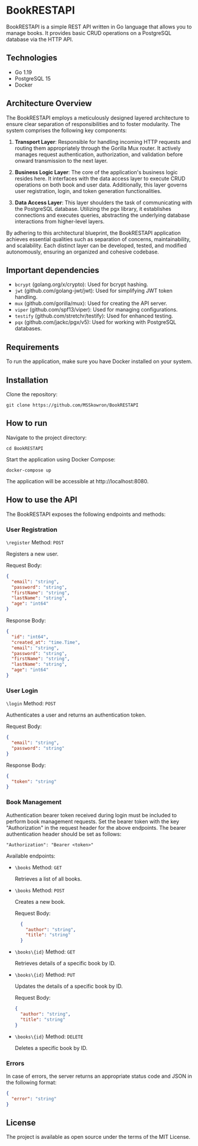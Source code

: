 # BookRESTAPI

BookRESTAPI is a simple REST API written in Go language that allows you to manage books. It provides basic CRUD operations on a PostgreSQL database via the HTTP API.

## Technologies

- Go 1.19
- PostgreSQL 15
- Docker

## Architecture Overview

The BookRESTAPI employs a meticulously designed layered architecture to ensure clear separation of responsibilities and to foster modularity. The system comprises the following key components:

1. **Transport Layer**: Responsible for handling incoming HTTP requests and routing them appropriately through the Gorilla Mux router. It actively manages request authentication, authorization, and validation before onward transmission to the next layer.

2. **Business Logic Layer**: The core of the application's business logic resides here. It interfaces with the data access layer to execute CRUD operations on both book and user data. Additionally, this layer governs user registration, login, and token generation functionalities.

3. **Data Access Layer**: This layer shoulders the task of communicating with the PostgreSQL database. Utilizing the pgx library, it establishes connections and executes queries, abstracting the underlying database interactions from higher-level layers.

By adhering to this architectural blueprint, the BookRESTAPI application achieves essential qualities such as separation of concerns, maintainability, and scalability. Each distinct layer can be developed, tested, and modified autonomously, ensuring an organized and cohesive codebase.

## Important dependencies

- `bcrypt` (golang.org/x/crypto): Used for bcrypt hashing.
- `jwt` (github.com/golang-jwt/jwt): Used for simplifying JWT token handling.
- `mux` (github.com/gorilla/mux): Used for creating the API server.
- `viper` (github.com/spf13/viper): Used for managing configurations.
- `testify` (github.com/stretchr/testify): Used for enhanced testing.
- `pqx` (github.com/jackc/pgx/v5): Used for working with PostgreSQL databases.

## Requirements

To run the application, make sure you have Docker installed on your system.

## Installation

Clone the repository:

```
git clone https://github.com/MSSkowron/BookRESTAPI
```

## How to run

Navigate to the project directory:

```
cd BookRESTAPI
```

Start the application using Docker Compose:

```
docker-compose up
```

The application will be accessible at http://localhost:8080.

## How to use the API

The BookRESTAPI exposes the following endpoints and methods:

### User Registration
  `\register` Method: `POST`

  Registers a new user.

  Request Body:
  ```json
  {
    "email": "string",
    "password": "string",
    "firstName": "string",
    "lastName": "string",
    "age": "int64"
  }
  ```

  Response Body:
  ```json
  {
    "id": "int64",
    "created_at": "time.Time",
    "email": "string",
    "password": "string",
    "firstName": "string",
    "lastName": "string",
    "age": "int64"
  }
  ```

### User Login
  `\login` Method: `POST`

  Authenticates a user and returns an authentication token.

  Request Body:
  ```json
  {
    "email": "string",
    "password": "string"
  }
  ```

  Response Body:
  ```json
  {
    "token": "string"
  }
  ```

### Book Management
  Authentication bearer token received during login must be included to perform book management requests. Set the bearer token with the key "Authorization" in the request header for the above endpoints. The bearer authentication header should be set as follows:
  ```
  "Authorization": "Bearer <token>"
  ```

  Available endpoints:
  - `\books` Method: `GET`

    Retrieves a list of all books.

  - `\books` Method: `POST`

    Creates a new book.

    Request Body:
    ```json
      {
        "author": "string",
        "title": "string"
      }
    ```

  - `\books\{id}` Method: `GET`

    Retrieves details of a specific book by ID.

  - `\books\{id}` Method: `PUT`

    Updates the details of a specific book by ID.
    
    Request Body:
    ```json
    {
      "author": "string",
      "title": "string"
    }
    ```

  - `\books\{id}` Method: `DELETE`
  
    Deletes a specific book by ID.

### Errors
In case of errors, the server returns an appropriate status code and JSON in the following format:

```json
{
  "error": "string"
}
```

## License

The project is available as open source under the terms of the MIT License.
